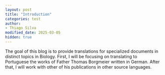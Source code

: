 ```yaml
---
layout: post
title: "Introduction"
categories: test
author:
- Thiago Silva
modified_date: 2025-03-05
hidden: true
---
```


The goal of this blog is to provide translations for specialized documents in distinct topics in Biology. 
First, I will be focusing on translating to Portuguese the works of Father Thomas Borgmeier written in German. After that, I will work with other of his publications in other source languages.
